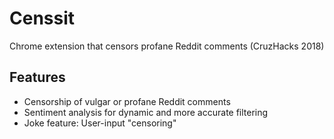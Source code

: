 # Censsit
Chrome extension that censors profane Reddit comments (CruzHacks 2018)
## Features
* Censorship of vulgar or profane Reddit comments
* Sentiment analysis for dynamic and more accurate filtering
* Joke feature: User-input "censoring"
